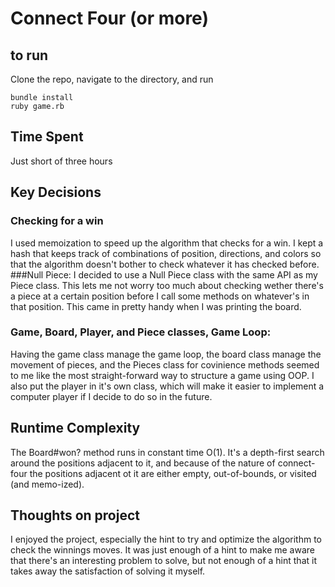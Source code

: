 # Connect Four (or more)
## to run
Clone the repo, navigate to the directory, and run  

```
bundle install
ruby game.rb
```
## Time Spent
Just short of three hours
## Key Decisions
### Checking for a win
I used memoization to speed up the algorithm that checks for a win. I kept a hash that keeps track of combinations of position, directions, and colors so that the algorithm doesn't bother to check whatever it has checked before.
###Null Piece:
I decided to use a Null Piece class with the same API as my Piece class. This lets me not worry too much about checking wether there's a piece at a certain position before I call some methods on whatever's in that position. This came in pretty handy when I was printing the board.
### Game, Board, Player, and Piece classes, Game Loop:
Having the game class manage the game loop, the board class manage the movement of pieces, and the Pieces class for covinience methods seemed to me like the most straight-forward way to structure a game using OOP. I also put the player in it's own class, which will make it easier to implement a computer player if I decide to do so in the future.
## Runtime Complexity
The Board#won? method runs in constant time O(1). It's a depth-first search around the positions adjacent to it, and because of the nature of connect-four the positions adjacent ot it are either empty, out-of-bounds, or visited (and memo-ized).

## Thoughts on project
I enjoyed the project, especially the hint to try and optimize the algorithm to check the winnings moves. It was just enough of a hint to make me aware that there's an interesting problem to solve, but not enough of a hint that it takes away the satisfaction of solving it myself.